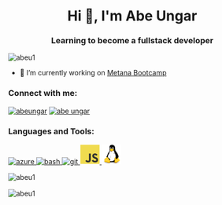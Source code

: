 <h1 align="center">Hi 👋, I'm Abe Ungar</h1>
<h3 align="center">Learning to become a fullstack developer</h3>

<p align="left"> <img src="https://komarev.com/ghpvc/?username=abeu1&label=Profile%20views&color=0e75b6&style=flat" alt="abeu1" /> </p>

- 🔭 I’m currently working on [Metana Bootcamp](https://metana.io/full-stack-software-engineer-bootcamp/)

<h3 align="left">Connect with me:</h3>
<p align="left">
<a href="https://twitter.com/abeungar" target="blank"><img align="center" src="https://raw.githubusercontent.com/rahuldkjain/github-profile-readme-generator/master/src/images/icons/Social/twitter.svg" alt="abeungar" height="30" width="40" /></a>
<a href="https://linkedin.com/in/abe ungar" target="blank"><img align="center" src="https://raw.githubusercontent.com/rahuldkjain/github-profile-readme-generator/master/src/images/icons/Social/linked-in-alt.svg" alt="abe ungar" height="30" width="40" /></a>
</p>

<h3 align="left">Languages and Tools:</h3>
<p align="left"> <a href="https://azure.microsoft.com/en-in/" target="_blank" rel="noreferrer"> <img src="https://www.vectorlogo.zone/logos/microsoft_azure/microsoft_azure-icon.svg" alt="azure" width="40" height="40"/> </a> <a href="https://www.gnu.org/software/bash/" target="_blank" rel="noreferrer"> <img src="https://www.vectorlogo.zone/logos/gnu_bash/gnu_bash-icon.svg" alt="bash" width="40" height="40"/> </a> <a href="https://git-scm.com/" target="_blank" rel="noreferrer"> <img src="https://www.vectorlogo.zone/logos/git-scm/git-scm-icon.svg" alt="git" width="40" height="40"/> </a> <a href="https://developer.mozilla.org/en-US/docs/Web/JavaScript" target="_blank" rel="noreferrer"> <img src="https://raw.githubusercontent.com/devicons/devicon/master/icons/javascript/javascript-original.svg" alt="javascript" width="40" height="40"/> </a> <a href="https://www.linux.org/" target="_blank" rel="noreferrer"> <img src="https://raw.githubusercontent.com/devicons/devicon/master/icons/linux/linux-original.svg" alt="linux" width="40" height="40"/> </a> </p>

<p><img align="center" src="https://github-readme-stats.vercel.app/api/top-langs?username=abeu1&show_icons=true&locale=en&layout=compact" alt="abeu1" /></p>

<p><img align="center" src="https://github-readme-streak-stats.herokuapp.com/?user=abeu1&" alt="abeu1" /></p>
